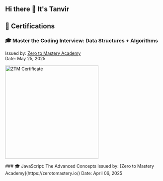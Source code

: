 ## Hi there 👋 It's Tanvir

## 📜 Certifications

### 🎓 Master the Coding Interview: Data Structures + Algorithms
Issued by: [Zero to Mastery Academy](https://zerotomastery.io/)  
Date: May 25, 2025

<p align="left">
  <a href="https://zerotomastery.io/" target="_blank">
    <img src="https://media.licdn.com/dms/image/v2/D562DAQHvjPBk7YN12w/profile-treasury-image-shrink_1280_1280/B56ZcF327qHUAQ-/0/1748150219463?e=1750147200&v=beta&t=bE4wJdvuhdB3S8siWI7aMETLkpq8ZNzE6YI_7qfVmeE" alt="ZTM Certificate" width="300"/>
  </a>
</p>
### 🎓 JavaScript: The Advanced Concepts
Issued by: [Zero to Mastery Academy](https://zerotomastery.io/)  
Date: April 06, 2025

<!--
**protanvirislam/protanvirislam** is a ✨ _special_ ✨ repository because its `README.md` (this file) appears on your GitHub profile.

Here are some ideas to get you started:

- 🔭 I’m currently working on ...
- 🌱 I’m currently learning ...
- 👯 I’m looking to collaborate on ...
- 🤔 I’m looking for help with ...
- 💬 Ask me about ...
- 📫 How to reach me: ...
- 😄 Pronouns: ...
- ⚡ Fun fact: ...
-->
